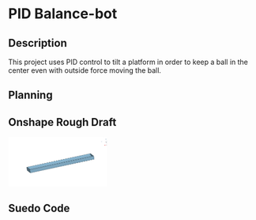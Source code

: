 # PID Balance-bot
## Description
This project uses PID control to tilt a platform in order to keep a ball in the center even with outside force moving the ball.

## Planning


## Onshape Rough Draft
<img src="RoughDraftBeam.png" alt="The Beam" width="200">


## Suedo Code
